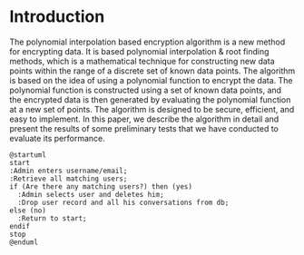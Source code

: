 
# Introduction

The polynomial interpolation based encryption algorithm is a new method for encrypting data. It is based polynomial interpolation & root finding methods, which is a mathematical technique for constructing new data points within the range of a discrete set of known data points. The algorithm is based on the idea of using a polynomial function to encrypt the data. The polynomial function is constructed using a set of known data points, and the encrypted data is then generated by evaluating the polynomial function at a new set of points. The algorithm is designed to be secure, efficient, and easy to implement. In this paper, we describe the algorithm in detail and present the results of some preliminary tests that we have conducted to evaluate its performance.

```plantuml
@startuml
start
:Admin enters username/email;
:Retrieve all matching users;
if (Are there any matching users?) then (yes)
  :Admin selects user and deletes him;
  :Drop user record and all his conversations from db;
else (no)
  :Return to start;
endif
stop
@enduml
```
